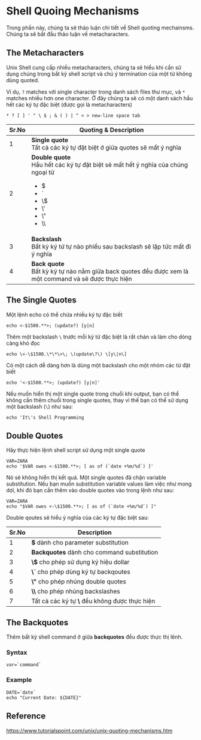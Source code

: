 # Shell Quoing Mechanisms

Trong phần này, chúng ta sẽ thảo luận chi tiết về Shell quoting mechainsms. Chúng ta sẽ bắt đầu thảo luận về metacharacters.

## The Metacharacters

Unix Shell cung cấp nhiều metacharacters, chúng ta sẽ hiểu khi cần sử dụng chúng trong bất kỳ shell script và chú ý termination của một từ không dùng quoted.

Ví dụ, `?` matches với single character trong danh sách files thư mục, và `*` matches nhiều hơn one character. Ở đây chúng ta sẽ có một danh sách hầu hết các ký tự đặc biệt (được gọi là metacharacters)

```shell
* ? [ ] ' " \ $ ; & ( ) | ^ < > new-line space tab
```

|Sr.No|Quoting & Description|
|-|-|
|1|**Single quote** <br> Tất cả các ký tự đặt biệt ở giữa quotes sẽ mất ý nghĩa|
|2|**Double quote** <br> Hầu hết các ký tự đặt biệt sẽ mất hết ý nghĩa của chúng ngoại từ <ul><li>$<li>`</li><li>\\\$</li><li>\\'</li><li>\\"</li><li>\\\\</li> </ul>|
|3|**Backslash** <br> Bất kỳ ký tứ tự nào phiếu sau backslash sẽ lập tức mất đi ý nghĩa|
|4|**Back quote** <br> Bất kỳ ký tự nào nằm giữa back quotes đều được xem là một command và sẽ được thực hiện|

## The Single Quotes

Một lệnh echo có thể chứa nhiều ký tự đặc biết

```shell
echo <-$1500.**>; (update?) [y|n]
```

Thêm một backslash `\` trước mỗi ký tử đặc biệt là rất chán và làm cho dòng càng khó đọc

```shell
echo \<-\$1500.\*\*\>\; \(update\?\) \[y\|n\]
```

Có một cách dễ dàng hơn là dùng một backslash cho một nhóm các từ đặt biết

```shell
echo '<-$1500.**>; (update?) [y|n]'
```

Nếu muốn hiển thị một single quote trong chuổi khi output, bạn có thể không cần thêm chuổi trong  single quotes, thay vì thế bạn có thể sử dụng một backslash (`\`) như sau:

```shell
echo 'It\'s Shell Programming
```

## Double Quotes

Hãy thực hiện lệnh shell script sử dụng một single quote

```shell
VAR=ZARA
echo '$VAR owes <-$1500.**>; [ as of (`date +%m/%d`) ]'
```

Nó sẽ không hiển thị kết quả. Một single quotes đã chặn variable substitution. Nếu bạn muốn substitution variable values làm việc như mong dợi, khi đó bạn cần thêm vào double quotes vào trong lệnh như sau:

```shell
VAR=ZARA
echo "$VAR owes <-\$1500.**>; [ as of (`date +%m/%d`) ]"
```

Double qoutes sẽ hiểu ý nghĩa của các ký tự đặc biệt sau:

|Sr.No|Description|
|-|-|
|1|**$** dành cho parameter substitution|
|2|**Backquotes** dành cho command substitution|
|3|**\\$** cho phép sử dụng ký hiệu dollar|
|4|**\\`** cho phép dùng ký tự backqoutes|
|5|**\\"** cho phép nhúng double quotes|
|6|**\\\\** cho phép nhúng backslashes|
|7|Tất cả các ký tự **\\** đều không được thực hiện|


## The Backquotes

Thêm bất kỳ shell command ở giữa **backquotes** đều được thực thị lênh.

### Syntax

```shell
var=`command`
```

### Example

```shell
DATE=`date`
echo "Current Date: ${DATE}"
```

## Reference

https://www.tutorialspoint.com/unix/unix-quoting-mechanisms.htm

